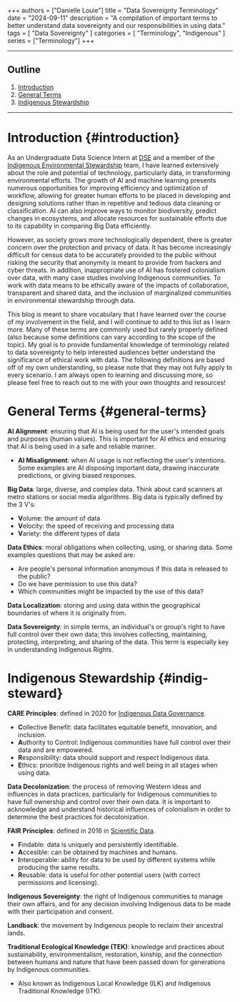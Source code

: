 +++
authors = ["Danielle Louie"]
title = "Data Sovereignty Terminology"
date = "2024-09-11"
description = "A compilation of important terms to better understand data sovereignty and our responsibilities in using data."
tags = [
    "Data Sovereignty"
]
categories = [
    "Terminology", "Indigenous"
]
series = ["Terminology"]
+++

---

## Outline
1. [Introduction](#introduction)
2. [General Terms](#general-terms)
3. [Indigenous Stewardship](#indig-steward)

---

# Introduction {#introduction}
As an Undergraduate Data Science Intern at <a href="https://dse.berkeley.edu/" target="_blank" rel="noopener noreferrer">DSE</a> and a member of the <a href="https://dse.berkeley.edu/programs/co-design-technology-tribal-environmental-stewardship" target="_blank" rel="noopener noreferrer">Indigenous Environmental Stewardship</a> team, I have learned extensively about the role and potential of technology, particularly data, in transforming environmental efforts. The growth of AI and machine learning presents numerous opportunities for improving efficiency and optimization of workflow, allowing for greater human efforts to be placed in developing and designing solutions rather than in repetitive and tedious data cleaning or classification. AI can also improve ways to monitor biodiversity, predict changes in ecosystems, and allocate resources for sustainable efforts due to its capability in comparing Big Data efficiently.

However, as society grows more technologically dependent, there is greater concern over the protection and privacy of data. It has become increasingly difficult for census data to be accurately provided to the public without risking the security that anonymity is meant to provide from hackers and cyber threats. In addition, inappropriate use of AI has fostered colonialism over data, with many case studies involving Indigenous communities. To work with data means to be ethically aware of the impacts of collaboration, transparent and shared data, and the inclusion of marginalized communities in environmental stewardship through data.

This blog is meant to share vocabulary that I have learned over the course of my involvement in the field, and I will continue to add to this list as I learn more. Many of these terms are commonly used but rarely properly defined (also because some definitions can vary according to the scope of the topic). My goal is to provide fundamental knowledge of terminology related to data sovereignty to help interested audiences better understand the significance of ethical work with data. The following definitions are based off of my own understanding, so please note that they may not fully apply to every scenario. I am always open to learning and discussing more, so please feel free to reach out to me with your own thoughts and resources!

# General Terms {#general-terms}

**AI Alignment**: ensuring that AI is being used for the user's intended goals and purposes (human values). This is important for AI ethics and ensuring that AI is being used in a safe and reliable manner.
- **AI Misalignment**: when AI usage is not reflecting the user's intentions. Some examples are AI disposing important data, drawing inaccurate predictions, or giving biased responses.

**Big Data**: large, diverse, and complex data. Think about card scanners at metro stations or social media algorithms. Big data is typically defined by the 3 V's:
- **V**olume: the amount of data
- **V**elocity: the speed of receiving and processing data 
- **V**ariety: the different types of data

**Data Ethics**: moral obligations when collecting, using, or sharing data. Some examples questions that may be asked are:
- Are people's personal information anonymous if this data is released to the public?
- Do we have permission to use this data?
- Which communities might be impacted by the use of this data?

**Data Localization**: storing and using data within the geographical boundaries of where it is originally from.

**Data Sovereignty**: in simple terms, an individual's or group's right to have full control over their own data; this involves collecting, maintaining, protecting, interpreting, and sharing of the data. This term is especially key in understanding Indigenous Rights. 

# Indigenous Stewardship {#indig-steward}

**CARE Principles**: defined in 2020 for <a href="https://www.gida-global.org/s/dsj-1158_carroll.pdf" target="_blank" rel="noopener noreferrer">Indigenous Data Governance</a>.

- **C**ollective Benefit: data facilitates equitable benefit, innovation, and inclusion. 
- **A**uthority to Control: Indigenous communities have full control over their data and are empowered.
- **R**esponsibility: data should support and respect Indigenous data.
- **E**thics: prioritize Indigenous rights and well being in all stages when using data.

**Data Decolonization**: the process of removing Western ideas and influences in data practices, particularly for Indigenous communities to have full ownership and control over their own data. It is important to acknowledge and understand historical influences of colonialism in order to determine the best practices for decolonization.

**FAIR Principles**: defined in 2016 in <a href="https://www.nature.com/articles/sdata201618" target="_blank" rel="noopener noreferrer">Scientific Data</a>.
- **F**indable: data is uniquely and persistently identifiable.
- **A**ccesible: can be obtained by machines and humans.
- **I**nteroperable: ability for data to be used by different systems while producing the same results.
- **R**eusable: data is useful for other potential users (with correct permissions and licensing).

**Indigenous Sovereignty**: the right of Indigenous communities to manage their own affairs, and for any decision involving Indigenous data to be made with their participation and consent.

**Landback**: the movement by Indigenous people to reclaim their ancestral lands.

**Traditional Ecological Knowledge (TEK)**: knowledge and practices about sustainability, environmentalism, restoration, kinship, and the connection between humans and nature that have been passed down for generations by Indigenous communities.
- Also known as Indigenous Local Knowledge (ILK) and Indigenous Traditional Knowledge (ITK).



